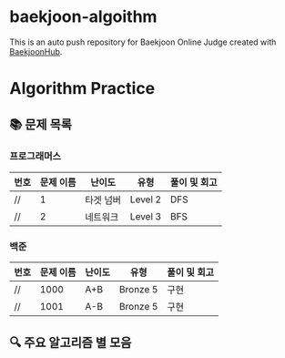 # baekjoon-algoithm
This is an auto push repository for Baekjoon Online Judge created with [BaekjoonHub](https://github.com/BaekjoonHub/BaekjoonHub).

# Algorithm Practice

## 📚 문제 목록

### 프로그래머스

| 번호 | 문제 이름 | 난이도 | 유형 | 풀이 및 회고 |
|------|-----------|--------|------|--------------|
// | 1    | 타겟 넘버 | Level 2| DFS  | [풀이 보기](./programmers/타겟넘버/README.md) |
// | 2    | 네트워크  | Level 3| BFS  | [풀이 보기](./programmers/네트워크/README.md) |

### 백준

| 번호 | 문제 이름 | 난이도 | 유형 | 풀이 및 회고 |
|------|-----------|--------|------|--------------|
// | 1000 | A+B       | Bronze 5| 구현 | [풀이 보기](./baekjoon/1000/README.md) |
// | 1001 | A-B       | Bronze 5| 구현 | [풀이 보기](./baekjoon/1001/README.md) |

## 🔍 주요 알고리즘 별 모음
